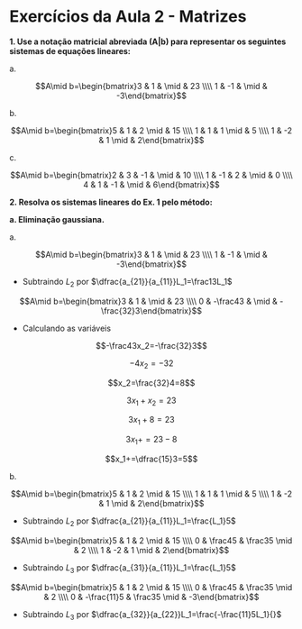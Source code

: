 # Exercícios da Aula 2 - Matrizes

**1. Use a notação matricial abreviada (A|b) para representar os seguintes sistemas de equações lineares:**

a.

$$A\mid b=\begin{bmatrix}3 & 1 & \mid & 23 \\\\ 1 & -1 & \mid & -3\end{bmatrix}$$

b.

$$A\mid b=\begin{bmatrix}5 & 1 & 2 \mid & 15 \\\\ 1 & 1 & 1 \mid & 5 \\\\ 1 & -2 & 1 \mid & 2\end{bmatrix}$$

c.

$$A\mid b=\begin{bmatrix}2 & 3 & -1 & \mid & 10 \\\\ 1 & -1 & 2 & \mid & 0 \\\\ 4 & 1 & -1 & \mid & 6\end{bmatrix}$$

**2. Resolva os sistemas lineares do Ex. 1 pelo método:**

**a. Eliminação gaussiana.**

a.

$$A\mid b=\begin{bmatrix}3 & 1 & \mid & 23 \\\\ 1 & -1 & \mid & -3\end{bmatrix}$$

- Subtraindo $L_2$ por $\dfrac{a_{21}}{a_{11}}L_1=\frac13L_1$

$$A\mid b=\begin{bmatrix}3 & 1 & \mid & 23 \\\\ 0 & -\frac43 & \mid & -\frac{32}3\end{bmatrix}$$

- Calculando as variáveis

$$-\frac43x_2=-\frac{32}3$$

$$-4x_2=-32$$

$$x_2=\frac{32}4=8$$

$$3x_1+x_2=23$$

$$3x_1+8=23$$

$$3x_1+=23-8$$

$$x_1+=\dfrac{15}3=5$$

b.

$$A\mid b=\begin{bmatrix}5 & 1 & 2 \mid & 15 \\\\ 1 & 1 & 1 \mid & 5 \\\\ 1 & -2 & 1 \mid & 2\end{bmatrix}$$

- Subtraindo $L_2$ por $\dfrac{a_{21}}{a_{11}}L_1=\frac{L_1}5$

$$A\mid b=\begin{bmatrix}5 & 1 & 2 \mid & 15 \\\\ 0 & \frac45 & \frac35 \mid & 2 \\\\ 1 & -2 & 1 \mid & 2\end{bmatrix}$$

- Subtraindo $L_3$ por $\dfrac{a_{31}}{a_{11}}L_1=\frac{L_1}5$

$$A\mid b=\begin{bmatrix}5 & 1 & 2 \mid & 15 \\\\ 0 & \frac45 & \frac35 \mid & 2 \\\\ 0 & -\frac{11}5 & \frac35 \mid & -3\end{bmatrix}$$

- Subtraindo $L_3$ por $\dfrac{a_{32}}{a_{22}}L_1=\frac{-\frac{11}5L_1}{}$
